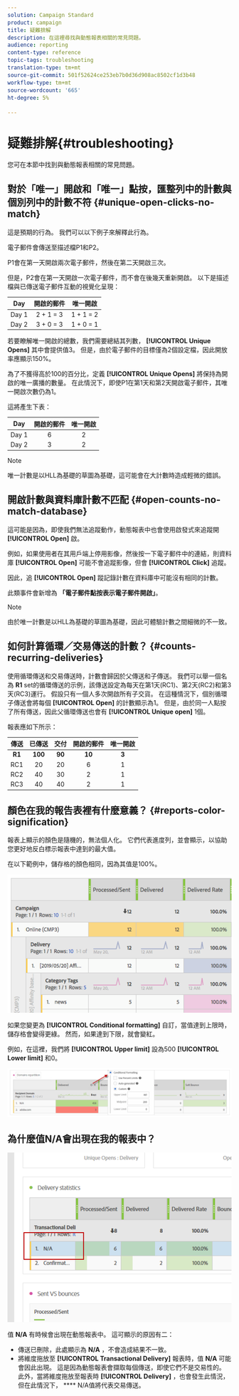 ```yaml
---
solution: Campaign Standard
product: campaign
title: 疑難排解
description: 在這裡尋找與動態報表相關的常見問題。
audience: reporting
content-type: reference
topic-tags: troubleshooting
translation-type: tm+mt
source-git-commit: 501f52624ce253eb7b0d36d908ac8502cf1d3b48
workflow-type: tm+mt
source-wordcount: '665'
ht-degree: 5%

---
```



# 疑難排解{#troubleshooting}

您可在本節中找到與動態報表相關的常見問題。

## 對於「唯一」開啟和「唯一」點按，匯整列中的計數與個別列中的計數不符 {#unique-open-clicks-no-match}

這是預期的行為。
我們可以以下例子來解釋此行為。

電子郵件會傳送至描述檔P1和P2。

P1會在第一天開啟兩次電子郵件，然後在第二天開啟三次。

但是，P2會在第一天開啟一次電子郵件，而不會在後幾天重新開啟。
以下是描述檔與已傳送電子郵件互動的視覺化呈現：

<table> 
 <thead> 
  <tr> 
   <th align="center"> <strong>Day</strong> <br /> </th> 
   <th align="center"> <strong>開啟的郵件</strong> <br /> </th> 
   <th align="center"> <strong>唯一開啟</strong> <br /> </th> 
  </tr> 
 </thead> 
 <tbody> 
  <tr> 
   <td align="center"> Day 1<br /> </td> 
   <td align="center"> 2 + 1 = 3<br /> </td> 
   <td align="center"> 1 + 1 = 2<br /> </td> 
  </tr> 
  <tr> 
   <td align="center"> Day 2<br /> </td> 
   <td align="center"> 3 + 0 = 3<br /> </td> 
   <td align="center"> 1 + 0 = 1<br /> </td> 
  </tr>
 </tbody> 
</table>

若要瞭解唯一開啟的總數，我們需要總結其列數， **[!UICONTROL Unique Opens]** 其中會提供值3。 但是，由於電子郵件的目標僅為2個設定檔，因此開放率應顯示150%。

為了不獲得高於100的百分比，定義 **[!UICONTROL Unique Opens]** 將保持為開啟的唯一廣播的數量。 在此情況下，即使P1在第1天和第2天開啟電子郵件，其唯一開啟次數仍為1。

這將產生下表：

<table> 
 <thead> 
  <tr> 
   <th align="center"> <strong>Day</strong> <br /> </th> 
   <th align="center"> <strong>開啟的郵件</strong> <br /> </th> 
   <th align="center"> <strong>唯一開啟</strong> <br /> </th> 
  </tr> 
 </thead> 
 <tbody> 
  <tr> 
   <td align="center"> Day 1<br /> </td> 
   <td align="center"> 6<br /> </td> 
   <td align="center"> 2<br /> </td>
  </tr> 
  <tr> 
   <td align="center"> Day 2<br /> </td> 
   <td align="center"> 3<br /> </td> 
   <td align="center"> 2<br /> </td> 
  </tr> 
 </tbody> 
</table>

>[!NOTE]
>
>唯一計數是以HLL為基礎的草圖為基礎，這可能會在大計數時造成輕微的錯誤。

## 開啟計數與資料庫計數不匹配 {#open-counts-no-match-database}

這可能是因為，即使我們無法追蹤動作，動態報表中也會使用啟發式來追蹤開 **[!UICONTROL Open]** 啟。

例如，如果使用者在其用戶端上停用影像，然後按一下電子郵件中的連結，則資料庫 **[!UICONTROL Open]** 可能不會追蹤影像，但會 **[!UICONTROL Click]** 追蹤。

因此，追 **[!UICONTROL Open]** 蹤記錄計數在資料庫中可能沒有相同的計數。

此類事件會新增為 **「電子郵件點按表示電子郵件開啟」**。

>[!NOTE]
>
>由於唯一計數是以HLL為基礎的草圖為基礎，因此可體驗計數之間細微的不一致。

## 如何計算循環／交易傳送的計數？ {#counts-recurring-deliveries}

使用循環傳送和交易傳送時，計數會歸因於父傳送和子傳送。
我們可以舉一個名為 **R1** set的循環傳送的示例，該傳送設定為每天在第1天(RC1)、第2天(RC2)和第3天(RC3)運行。
假設只有一個人多次開啟所有子交貨。 在這種情況下，個別循環子傳送會將每個 **[!UICONTROL Open]** 的計數顯示為1。
但是，由於同一人點按了所有傳送，因此父循環傳送也會有 **[!UICONTROL Unique open]** 1個。

報表應如下所示：

<table> 
 <thead> 
  <tr> 
   <th align="center"> <strong>傳送</strong> <br /> </th> 
   <th align="center"> <strong>已傳送</strong> <br /> </th> 
   <th align="center"> <strong>交付</strong> <br /> </th>
   <th align="center"> <strong>開啟的郵件</strong> <br /> </th> 
   <th align="center"> <strong>唯一開啟</strong> <br /> </th>
  </tr> 
 </thead> 
 <tbody> 
  <tr> 
   <td align="center"> <strong>R1<br/> </td> 
   <td align="center"> <strong>100<br/> </td> 
   <td align="center"> <strong>90<br/> </td> 
   <td align="center"> <strong>10<br/> </td> 
   <td align="center"> <strong>3<br/> </td> 
  </tr> 
  <tr> 
   <td align="center"> RC1<br/> </td> 
   <td align="center"> 20<br /> </td> 
   <td align="center"> 20<br /> </td> 
   <td align="center"> 6<br /> </td> 
   <td align="center"> 1<br /> </td> 
  </tr>
    <tr> 
   <td align="center"> RC2<br /> </td> 
   <td align="center"> 40<br /> </td> 
   <td align="center"> 30<br /> </td> 
   <td align="center"> 2<br /> </td> 
   <td align="center"> 1<br /> </td> 
  </tr> 
    <tr> 
   <td align="center"> RC3<br /> </td> 
   <td align="center"> 40<br /> </td> 
   <td align="center"> 40<br /> </td> 
   <td align="center"> 2<br /> </td> 
   <td align="center"> 1<br /> </td> 
  </tr> 
 </tbody> 
</table>

## 顏色在我的報告表裡有什麼意義？ {#reports-color-signification}

報表上顯示的顏色是隨機的，無法個人化。 它們代表進度列，並會顯示，以協助您更好地反白標示報表中達到的最大值。

在以下範例中，儲存格的顏色相同，因為其值是100%。

![](assets/troubleshooting_1.png)

如果您變更為 **[!UICONTROL Conditional formatting]** 自訂，當值達到上限時，儲存格會變得更綠。 然而，如果達到下限，就會變紅。

例如，在這裡，我們將 **[!UICONTROL Upper limit]** 設為500 **[!UICONTROL Lower limit]** 和0。

![](assets/troubleshooting_2.png)

## 為什麼值N/A會出現在我的報表中？

![](assets/troubleshooting_3.png)

值 **N/A** 有時候會出現在動態報表中。 這可顯示的原因有二：

* 傳送已刪除，此處顯示為 **N/A** ，不會造成結果不一致。
* 將維度拖放至 **[!UICONTROL Transactional Delivery]** 報表時，值 **N/A** 可能會因此出現。 這是因為動態報表會擷取每個傳送，即使它們不是交易性的。
此外，當將維度拖放至報表時 **[!UICONTROL Delivery]** ，也會發生此情況，但在此情況下， **** N/A值將代表交易傳送。
